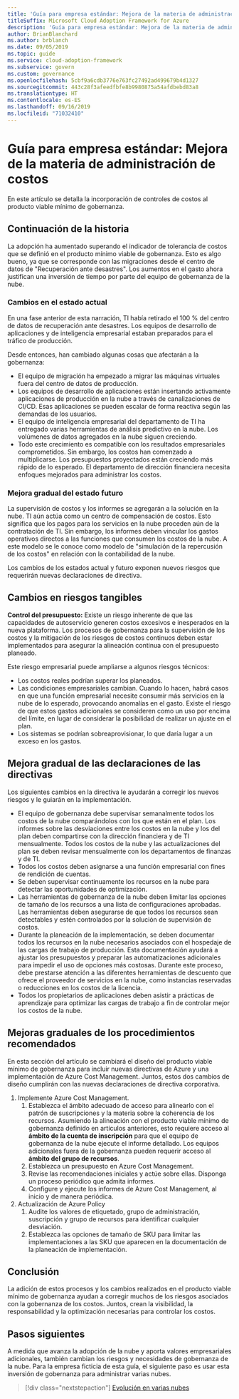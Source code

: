 ```yaml
---
title: 'Guía para empresa estándar: Mejora de la materia de administración de costos'
titleSuffix: Microsoft Cloud Adoption Framework for Azure
description: 'Guía para empresa estándar: Mejora de la materia de administración de costos'
author: BrianBlanchard
ms.author: brblanch
ms.date: 09/05/2019
ms.topic: guide
ms.service: cloud-adoption-framework
ms.subservice: govern
ms.custom: governance
ms.openlocfilehash: 5cbf9a6cdb3776e763fc27492ad499679b4d1327
ms.sourcegitcommit: 443c28f3afeedfbfe8b9980875a54afdbebd83a8
ms.translationtype: HT
ms.contentlocale: es-ES
ms.lasthandoff: 09/16/2019
ms.locfileid: "71032410"
---
```

# <a name="standard-enterprise-guide-improve-the-cost-management-discipline"></a>Guía para empresa estándar: Mejora de la materia de administración de costos

En este artículo se detalla la incorporación de controles de costos al producto viable mínimo de gobernanza.

## <a name="advancing-the-narrative"></a>Continuación de la historia

La adopción ha aumentado superando el indicador de tolerancia de costos que se definió en el producto mínimo viable de gobernanza. Esto es algo bueno, ya que se corresponde con las migraciones desde el centro de datos de "Recuperación ante desastres". Los aumentos en el gasto ahora justifican una inversión de tiempo por parte del equipo de gobernanza de la nube.

### <a name="changes-in-the-current-state"></a>Cambios en el estado actual

En una fase anterior de esta narración, TI había retirado el 100 % del centro de datos de recuperación ante desastres. Los equipos de desarrollo de aplicaciones y de inteligencia empresarial estaban preparados para el tráfico de producción.

Desde entonces, han cambiado algunas cosas que afectarán a la gobernanza:

- El equipo de migración ha empezado a migrar las máquinas virtuales fuera del centro de datos de producción.
- Los equipos de desarrollo de aplicaciones están insertando activamente aplicaciones de producción en la nube a través de canalizaciones de CI/CD. Esas aplicaciones se pueden escalar de forma reactiva según las demandas de los usuarios.
- El equipo de inteligencia empresarial del departamento de TI ha entregado varias herramientas de análisis predictivo en la nube. Los volúmenes de datos agregados en la nube siguen creciendo.
- Todo este crecimiento es compatible con los resultados empresariales comprometidos. Sin embargo, los costos han comenzado a multiplicarse. Los presupuestos proyectados están creciendo más rápido de lo esperado. El departamento de dirección financiera necesita enfoques mejorados para administrar los costos.

### <a name="incrementally-improve-the-future-state"></a>Mejora gradual del estado futuro

La supervisión de costos y los informes se agregarán a la solución en la nube. TI aún actúa como un centro de compensación de costos. Esto significa que los pagos para los servicios en la nube proceden aún de la contratación de TI. Sin embargo, los informes deben vincular los gastos operativos directos a las funciones que consumen los costos de la nube. A este modelo se le conoce como modelo de "simulación de la repercusión de los costos" en relación con la contabilidad de la nube.

Los cambios de los estados actual y futuro exponen nuevos riesgos que requerirán nuevas declaraciones de directiva.

## <a name="changes-in-tangible-risks"></a>Cambios en riesgos tangibles

**Control del presupuesto:** Existe un riesgo inherente de que las capacidades de autoservicio generen costos excesivos e inesperados en la nueva plataforma. Los procesos de gobernanza para la supervisión de los costos y la mitigación de los riesgos de costos continuos deben estar implementados para asegurar la alineación continua con el presupuesto planeado.

Este riesgo empresarial puede ampliarse a algunos riesgos técnicos:

- Los costos reales podrían superar los planeados.
- Las condiciones empresariales cambian. Cuando lo hacen, habrá casos en que una función empresarial necesite consumir más servicios en la nube de lo esperado, provocando anomalías en el gasto. Existe el riesgo de que estos gastos adicionales se consideren como un uso por encima del límite, en lugar de considerar la posibilidad de realizar un ajuste en el plan.
- Los sistemas se podrían sobreaprovisionar, lo que daría lugar a un exceso en los gastos.

## <a name="incremental-improvement-of-the-policy-statements"></a>Mejora gradual de las declaraciones de las directivas

Los siguientes cambios en la directiva le ayudarán a corregir los nuevos riesgos y le guiarán en la implementación.

- El equipo de gobernanza debe supervisar semanalmente todos los costos de la nube comparándolos con los que están en el plan. Los informes sobre las desviaciones entre los costos en la nube y los del plan deben compartirse con la dirección financiera y de TI mensualmente. Todos los costos de la nube y las actualizaciones del plan se deben revisar mensualmente con los departamentos de finanzas y de TI.
- Todos los costos deben asignarse a una función empresarial con fines de rendición de cuentas.
- Se deben supervisar continuamente los recursos en la nube para detectar las oportunidades de optimización.
- Las herramientas de gobernanza de la nube deben limitar las opciones de tamaño de los recursos a una lista de configuraciones aprobadas. Las herramientas deben asegurarse de que todos los recursos sean detectables y estén controlados por la solución de supervisión de costos.
- Durante la planeación de la implementación, se deben documentar todos los recursos en la nube necesarios asociados con el hospedaje de las cargas de trabajo de producción. Esta documentación ayudará a ajustar los presupuestos y preparar las automatizaciones adicionales para impedir el uso de opciones más costosas. Durante este proceso, debe prestarse atención a las diferentes herramientas de descuento que ofrece el proveedor de servicios en la nube, como instancias reservadas o reducciones en los costos de la licencia.
- Todos los propietarios de aplicaciones deben asistir a prácticas de aprendizaje para optimizar las cargas de trabajo a fin de controlar mejor los costos de la nube.

## <a name="incremental-improvement-of-the-best-practices"></a>Mejoras graduales de los procedimientos recomendados

En esta sección del artículo se cambiará el diseño del producto viable mínimo de gobernanza para incluir nuevas directivas de Azure y una implementación de Azure Cost Management. Juntos, estos dos cambios de diseño cumplirán con las nuevas declaraciones de directiva corporativa.

1. Implemente Azure Cost Management.
    1. Establezca el ámbito adecuado de acceso para alinearlo con el patrón de suscripciones y la materia sobre la coherencia de los recursos. Asumiendo la alineación con el producto viable mínimo de gobernanza definido en artículos anteriores, esto requiere acceso al **ámbito de la cuenta de inscripción** para que el equipo de gobernanza de la nube ejecute el informe detallado. Los equipos adicionales fuera de la gobernanza pueden requerir acceso al **ámbito del grupo de recursos**.
    1. Establezca un presupuesto en Azure Cost Management.
    1. Revise las recomendaciones iniciales y actúe sobre ellas. Disponga un proceso periódico que admita informes.
    1. Configure y ejecute los informes de Azure Cost Management, al inicio y de manera periódica.
2. Actualización de Azure Policy
    1. Audite los valores de etiquetado, grupo de administración, suscripción y grupo de recursos para identificar cualquier desviación.
    1. Establezca las opciones de tamaño de SKU para limitar las implementaciones a las SKU que aparecen en la documentación de la planeación de implementación.

## <a name="conclusion"></a>Conclusión

La adición de estos procesos y los cambios realizados en el producto viable mínimo de gobernanza ayudan a corregir muchos de los riesgos asociados con la gobernanza de los costos. Juntos, crean la visibilidad, la responsabilidad y la optimización necesarias para controlar los costos.

## <a name="next-steps"></a>Pasos siguientes

A medida que avanza la adopción de la nube y aporta valores empresariales adicionales, también cambian los riesgos y necesidades de gobernanza de la nube. Para la empresa ficticia de esta guía, el siguiente paso es usar esta inversión de gobernanza para administrar varias nubes.

> [!div class="nextstepaction"]
> [Evolución en varias nubes](./multicloud-improvement.md)
